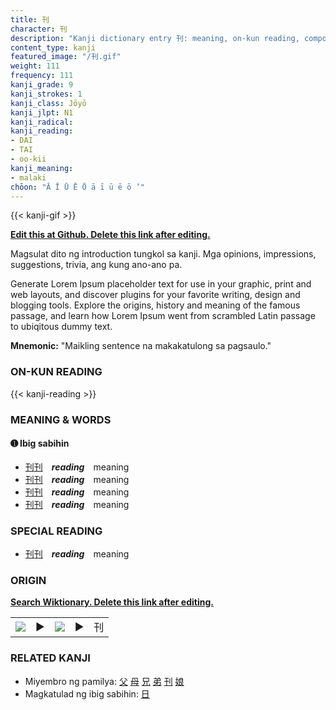 ```yaml
---
title: 刊
character: 刊
description: "Kanji dictionary entry 刊: meaning, on-kun reading, compounds, origin, related kanji"
content_type: kanji
featured_image: "/刊.gif"
weight: 111
frequency: 111
kanji_grade: 9
kanji_strokes: 1
kanji_class: Jōyō
kanji_jlpt: N1
kanji_radical: 
kanji_reading: 
- DAI
- TAI
- oo-kii
kanji_meaning:
- malaki
chōon: "Ā Ī Ū Ē Ō ā ī ū ē ō ’"
---
```

[//]: # (Don't edit the line below. Kanji animated GIF code is automatically generated.)
{{< kanji-gif >}}

[//]: # (Edit below this line.)

**[Edit this at Github. Delete this link after editing.](https://github.com/tim0g/tim/tree/main/content/kanji/刊/index.md)**

Magsulat dito ng introduction tungkol sa kanji. Mga opinions, impressions, suggestions, trivia, ang kung ano-ano pa.

Generate Lorem Ipsum placeholder text for use in your graphic, print and web layouts, and discover plugins for your favorite writing, design and blogging tools. Explore the origins, history and meaning of the famous passage, and learn how Lorem Ipsum went from scrambled Latin passage to ubiqitous dummy text.
 
**Mnemonic:** "Maikling sentence na makakatulong sa pagsaulo."

### ON-KUN READING

[//]: # (Don't edit the line below. ON-KUN READING code is automatically generated.)
{{< kanji-reading >}}

### MEANING & WORDS

#### ➊ **Ibig sabihin**
  - [刊](../刊)[刊](../刊)　***reading***　meaning
  - [刊](../刊)[刊](../刊)　***reading***　meaning
  - [刊](../刊)[刊](../刊)　***reading***　meaning
  - [刊](../刊)[刊](../刊)　***reading***　meaning

### SPECIAL READING
  - [刊](../刊)[刊](../刊)　***reading***　meaning

### ORIGIN

**[Search Wiktionary. Delete this link after editing.](https://wiktionary.org/wiki/刊)**
<table class="kanji-table"><tr><td>
<img src="60px-刊-bronze.svg.png">
</td><td>▶</td><td>
<img src="60px-刊-oracle.svg.png">
</td><td>▶</td>
<td class="kanji-origin">刊</td>
</tr></table>

### RELATED KANJI
- Miyembro ng pamilya: [父](../父) [母](../母) [兄](../兄) [弟](../弟) [刊](../刊) [娘](../娘)
- Magkatulad ng ibig sabihin: [日](../日)

